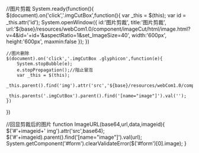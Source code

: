 //图片剪裁
System.ready(function(){
	$(document).on('click','.imgCutBox',function(){
		var _this = $(this);
		var id = _this.attr('id');
		System.openWindow({
			id:'图片剪裁',
			title:'图片剪裁',
			url:'${base}/resources/webCom1.0/component/imageCut/html/image.html?v=4&id='+id+'&aspectRatio=1&set_ImageSize=40',
			width:'600px',
			height:'600px',
			maxmin:false
		});
	})
	
	//图片删除
	$(document).on('click','.imgCutBox .glyphicon',function(e){
		System.stopBubble(e);
		e.stopPropagation();//阻止冒泡
		var _this = $(this);
		_this.parent().find('img').attr('src','${base}/resources/webCom1.0/component/imageCut/img/noImg.jpg');
		_this.parents('.imgCutBox').parent().find('[name="image"]').val('');
	})
})

//回显剪裁后的图片
function ImageURL(base64,url,data,imageid){
	$('#'+imageid+' img').attr('src',base64);
	$('#'+imageid).parent().find('[name="image"]').val(url);
	System.getComponent('#form').clearValidateError($('#form')[0].image);
}